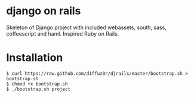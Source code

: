 django on rails
===============

Skeleton of Django project with included webassets, south, sass, coffeescript and haml. Inspired Ruby on Rails.


# Installation

```
$ curl https://raw.github.com/d1ffuz0r/djrails/master/bootstrap.sh > bootstrap.sh
$ chmod +x bootstrap.sh
$ ./bootstrap.sh project
```
